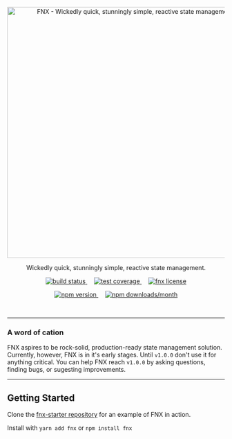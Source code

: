 <p align="center">
  <a href="https://fnx.js.org">
    <img width="580" src="https://cdn.rawgit.com/fnxjs/fnx/9ac04dfd/assets/logo.svg" alt="FNX - Wickedly quick, stunningly simple, reactive state management."/>
  </a>
</p>

<p align="center">
  Wickedly quick, stunningly simple, reactive state management.
</p>

<p align="center">
  <a href="https://travis-ci.org/fnxjs/fnx">
    <img src="https://img.shields.io/travis/fnxjs/fnx/master.svg?style=flat" alt="build status">
  </a>
  &nbsp;&nbsp;&nbsp;
  <a href="https://coveralls.io/github/fnxjs/fnx?branch=master">
    <img src="https://img.shields.io/coveralls/fnxjs/fnx/master.svg?style=flat" alt="test coverage">
  </a>
  &nbsp;&nbsp;&nbsp;
  <a href="https://en.wikipedia.org/wiki/MIT_License">
    <img src="https://img.shields.io/github/license/fnxjs/fnx.svg?style=flat" alt="fnx license">
  </a>
</p>

<p align="center">
  <a href="https://www.npmjs.com/package/fnx">
    <img src="https://img.shields.io/npm/v/fnx.svg?style=flat" alt="npm version">
  </a>
  &nbsp;&nbsp;&nbsp;
  <a href="https://www.npmjs.com/package/fnx">
    <img src="https://img.shields.io/npm/dm/fnx.svg?style=flat" alt="npm downloads/month">
  </a>
</p>

<br/>

---

### A word of cation

FNX aspires to be rock-solid, production-ready state management solution. Currently, however,
FNX is in it's early stages. Until `v1.0.0` don't use it for anything critical. You can
help FNX reach `v1.0.0` by asking questions, finding bugs, or sugesting improvements.

---

## Getting Started

Clone the [fnx-starter repository](https://github.com/fnxjs/fnx-starter) for an example of FNX in action.

Install with `yarn add fnx`  or  `npm install fnx`
